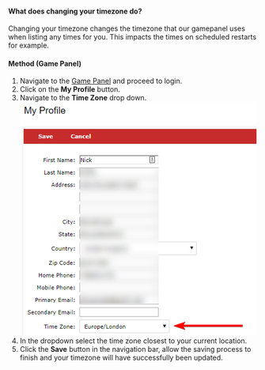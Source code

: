 #### What does changing your timezone do?
Changing your timezone changes the timezone that our gamepanel uses when listing any times for you. This impacts the times on scheduled restarts for example.

#### Method (Game Panel)
1. Navigate to the [Game Panel](https://gamepanel.hexanenetworks.com) and 
proceed to login.
2. Click on the **My Profile** button.
3. Navigate to the **Time Zone** drop down.
![](https://raw.githubusercontent.com/HexaneNetworks/help-assets/master/assets/changing-your-timezone.png)
4. In the dropdown select the time zone closest to your current location.
5. Click the **Save** button in the navigation bar, allow the saving process to finish and your timezone will have successfully been updated.
